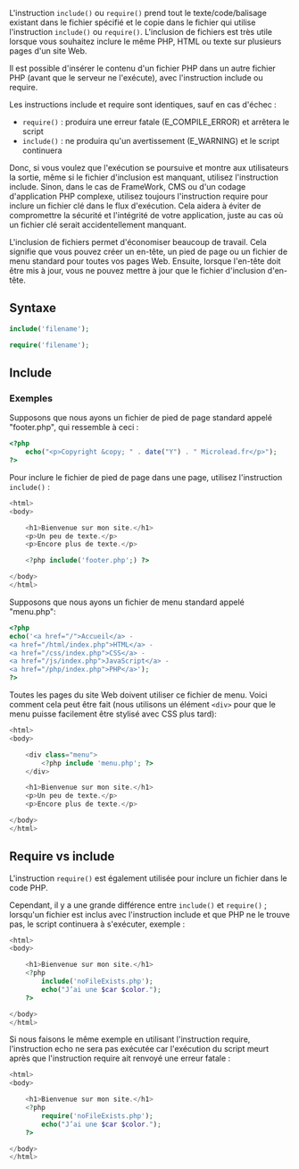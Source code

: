 L'instruction ```include()``` ou ```require()``` prend tout le texte/code/balisage existant dans le fichier spécifié et le copie dans le fichier qui utilise l'instruction ```include()``` ou ```require()```. L'inclusion de fichiers est très utile lorsque vous souhaitez inclure le même PHP, HTML ou texte sur plusieurs pages d'un site Web.

Il est possible d'insérer le contenu d'un fichier PHP dans un autre fichier PHP (avant que le serveur ne l'exécute), avec l'instruction include ou require.

Les instructions include et require sont identiques, sauf en cas d'échec :

- ```require()``` : produira une erreur fatale (E_COMPILE_ERROR) et arrêtera le script
- ```include()``` : ne produira qu'un avertissement (E_WARNING) et le script continuera

Donc, si vous voulez que l'exécution se poursuive et montre aux utilisateurs la sortie, même si le fichier d'inclusion est manquant, utilisez l'instruction include. Sinon, dans le cas de FrameWork, CMS ou d'un codage d'application PHP complexe, utilisez toujours l'instruction require pour inclure un fichier clé dans le flux d'exécution. Cela aidera à éviter de compromettre la sécurité et l'intégrité de votre application, juste au cas où un fichier clé serait accidentellement manquant.

L'inclusion de fichiers permet d'économiser beaucoup de travail. Cela signifie que vous pouvez créer un en-tête, un pied de page ou un fichier de menu standard pour toutes vos pages Web. Ensuite, lorsque l'en-tête doit être mis à jour, vous ne pouvez mettre à jour que le fichier d'inclusion d'en-tête.

## Syntaxe

```php
include('filename');

require('filename');
```

## Include

### Exemples

Supposons que nous ayons un fichier de pied de page standard appelé "footer.php", qui ressemble à ceci :

```php
<?php
    echo("<p>Copyright &copy; " . date("Y") . " Microlead.fr</p>");
?>
```

Pour inclure le fichier de pied de page dans une page, utilisez l'instruction ```include()``` :

```php
<html>
<body>

    <h1>Bienvenue sur mon site.</h1>
    <p>Un peu de texte.</p>
    <p>Encore plus de texte.</p>

    <?php include('footer.php';) ?>

</body>
</html>
```

Supposons que nous ayons un fichier de menu standard appelé "menu.php":

```php
<?php
echo('<a href="/">Accueil</a> -
<a href="/html/index.php">HTML</a> -
<a href="/css/index.php">CSS</a> -
<a href="/js/index.php">JavaScript</a> -
<a href="/php/index.php">PHP</a>');
?>
```

Toutes les pages du site Web doivent utiliser ce fichier de menu. Voici comment cela peut être fait (nous utilisons un élément ```<div>``` pour que le menu puisse facilement être stylisé avec CSS plus tard):

```php
<html>
<body>

    <div class="menu">
        <?php include 'menu.php'; ?>
    </div>

    <h1>Bienvenue sur mon site.</h1>
    <p>Un peu de texte.</p>
    <p>Encore plus de texte.</p>

</body>
</html>
```

## Require vs include

L'instruction ```require()``` est également utilisée pour inclure un fichier dans le code PHP.

Cependant, il y a une grande différence entre ```include()``` et ```require()``` ; lorsqu'un fichier est inclus avec l'instruction include et que PHP ne le trouve pas, le script continuera à s'exécuter, exemple :

```php
<html>
<body>

    <h1>Bienvenue sur mon site.</h1>
    <?php 
        include('noFileExists.php');
        echo("J’ai une $car $color.");
    ?>

</body>
</html>
```

Si nous faisons le même exemple en utilisant l'instruction require, l'instruction echo ne sera pas exécutée car l'exécution du script meurt après que l'instruction require ait renvoyé une erreur fatale :

```php
<html>
<body>

    <h1>Bienvenue sur mon site.</h1>
    <?php
        require('noFileExists.php');
        echo("J’ai une $car $color.");
    ?>

</body>
</html>
```